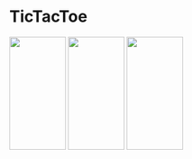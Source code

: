 # TicTacToe

<img src='https://github.com/AmmarAlzureiqi/TicTacToeApp/assets/100096699/c81b8638-b972-411b-a04a-66a43da90735' width='100' height='200'>
<img src='https://github.com/AmmarAlzureiqi/TicTacToeApp/assets/100096699/1dae2f3f-031f-4e5c-a3a6-a07f6e69acdd' width='100' height='200'>
<img src='https://github.com/AmmarAlzureiqi/TicTacToeApp/assets/100096699/c50075e7-ea9f-4b58-ad9f-d501c1c1919e' width='100' height='200'>

